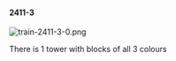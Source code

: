 #### 2411-3
![train-2411-3-0.png](https://github.com/lil-lab/nlvr/raw/master/nlvr/train/images/9/train-2411-3-0.png "train-2411-3-0.png")

There is 1 tower with blocks of all 3 colours